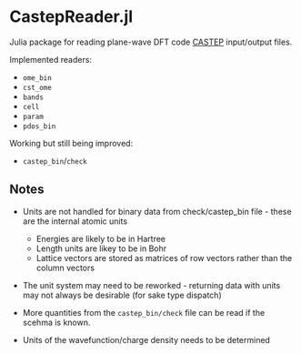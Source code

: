 # CastepReader.jl

Julia package for reading plane-wave DFT code [CASTEP](http://www.castep.org) input/output files.

Implemented readers:

- `ome_bin`
- `cst_ome`
- `bands`
- `cell`
- `param`
- `pdos_bin`

Working but still being improved:

- `castep_bin`/`check`


## Notes

- Units are not handled for binary data from check/castep_bin file - these are the internal atomic units 
  - Energies are likely to be in Hartree
  - Length units are likey to be in Bohr
  - Lattice vectors are stored as matrices of row vectors rather than the column vectors

- The unit system may need to be reworked - returning data with units may not always be desirable (for sake type dispatch)

- More quantities from the `castep_bin/check` file can be read if the scehma is known.
- Units of the wavefunction/charge density needs to be determined
